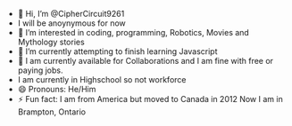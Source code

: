 - 👋 Hi, I’m @CipherCircuit9261
- I will be anoynymous for now
 - 👀 I’m interested in coding, programming, Robotics, Movies and Mythology stories
- 🌱 I’m currently attempting to finish learning Javascript
- 💞️ I am currently available for Collaborations and I am fine with free or paying jobs.
- I am currently in Highschool so not workforce
- 😄 Pronouns: He/Him
- ⚡ Fun fact: I am from America but moved to Canada in 2012 Now I am in Brampton, Ontario

<!---
SoftwareEngineer2010/SoftwareEngineer2010 is a ✨ special ✨ repository because its `README.md` (this file) appears on your GitHub profile.
You can click the Preview link to take a look at your changes.
--->
